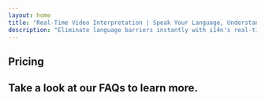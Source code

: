 ```yaml
---
layout: home
title: "Real-Time Video Interpretation | Speak Your Language, Understand All"
description: "Eliminate language barriers instantly with i14n's real-time video interpretation. Join meetings in your native language while everyone understands perfectly. Why learn a new language when technology can bridge the gap?"
---
```


<!-- text="Focus on growth — let iMind handle the languages." -->
<!-- text="Classrooms take years; iMind delivers real-time understanding today, in every language."> -->
<!-- text="Understand instantly — without learning foreign languages" -->

<HeroSection
title="Live **Interpretation** Video Meetings"
text="For companies where **language barriers** mean lost deals, delays, and costly mistakes.">

<!-- <AuthButton text="Request a Demo" buttonClass="brand"/> -->
<ContactFormModalNav buttonText="Speak to an expert"/>
<NavButton to="#pricing" buttonClass="alt" buttonLabel="Pricing" />
</HeroSection>

<span id="1"></span>
<FeatureBlock :card="{
  title: 'Speak Instantly in Over 100 Languages',
  details: 'iMind enables every participant to speak their native language — naturally, in [real time](/guide/how-it-works), and without subtitles or lag.',
    items: [
      '✧ Speak freely — be understood instantly.',
      '✧ AI-powered interpretation captures tone, intent, and industry-specific terminology.',
      '⚡︎ Two-way, continuous, **voice-to-voice interpretation** with zero manual setup.',
    ],
  link: './guide/what-is-imind',
  src: {
    light: '/1.png',
    dark: '/1.png',
  },
  inversion: false
}" />

<span id="2"></span>
<FeatureBlock :card="{
    title: 'Built for Serious Meetings — Not Just Talking',
    details: 'iMind is a professional-grade video meeting platform, not a lightweight add-on or plugin.',
    items: [
      '✧ 1080p resolution, smart noise suppression, and focused voice pickup.',
      '✧ Scheduling, moderation, demos, recording, and full calendar integration — all built in, ready to go. Meetings can run up to 24 hours.',
      '⚡︎ Live transcripts, participant chat, and an AI assistant that keeps meetings productive.'
    ],
    link: '/guide/how-it-works',
    src: {
      light: '/3l.png',
      dark: '/3d.png',
    },
    inversion: true
  }" />

<span id="3"></span>
<FeatureBlock :card="{
  title: 'The **Mind Within** Your Meetings',
  details: 'iMind turns every multilingual call into clear, searchable knowledge.',
  items: [
    '⚡︎ Instantly search any content across past and current meetings. Ask questions naturally, get precise answers without reviewing recordings.',
    '✧ Never miss action items from any meeting. Our AI extracts tasks, owners and deadlines automatically from conversations.',
    '✧ AI meeting summaries deliver key points instantly in any language, keeping everyone aligned without manual note-taking.',
  ],
  link: '/guide/how-it-works#🧩-deep-memory-deep-understanding',
  src: {
    light: '/2l.png',
    dark: '/2d.png',
  },
  inversion: false
}" />

<span id="4"></span>
<FeatureBlock
  :card="{
    title: 'Secure & Confidential by Design',
    details:
      'iMind is built for conversations where trust matters. While we rely on best-in-class third-party infrastructure, [confidentiality is always in your hands](/guide/privacy-architecture).',
    items: [
      '⚡︎ Region-based privacy — choose where your data is processed. We route all interpretation, storage, and analytics through infrastructure aligned with your compliance zone (e.g. EU, US, Asia).',
      '✧ Private by default — iMind itself **never** stores or uses your content for training, profiling, or third-party access.',
      '✧ Compliant by architecture — GDPR, CCPA, and UAE PDPL-ready, with full support for export and deletion rights.'
    ],
    link: '/guide/privacy-architecture',
    src: {
      light: '/4.png',
      dark: '/4.png',
    },
    inversion: true
  }"
/>

## Pricing

<PricingPlans :plans="[
  {
    title: '**Basic** &nbsp 1 user',
    price: '**Free**',
    details: '25 free meetings',
    items: [
      '100 participant video meetings + 30 GB pooled storage per user [💬](#2)',
      'Voice-to-voice interpretation [💬](#1)',
      'AI assistant [💬](#3)',
    ],
    linkText: 'Sign up for free',
    linkHref: '/guide/use-cases#negotiations',
  },
  {
    title: '**Pro** &nbsp 1-99 users',
    price: '**$13.33** /month/user, billed annually',
    details: 'or $15.99 billed monthly',
    items: [
      '150 participant video meetings + 2 TB pooled storage per user [💬](#2)',
      'Voice-to-voice interpretation [💬](#1)',
      'AI assistant [💬](#3)',
    ],
    linkText: 'Buy now',
    linkHref: '/guide/use-cases#operations',
  },
  {
    title: '**Business** &nbsp 1-250 users',
    price: '**$18.33** /month/user, billed annually',
    details: 'or $21.99 billed monthly',
    items: [
      '500 participant video meetings + 5 TB pooled storage per user [💬](#2)',
      'Voice-to-voice interpretation [💬](#1)',
      'AI assistant [💬](#3)',
      'Region-based privacy [💬](#4)',
    ],
    linkText: 'Buy now',
    linkHref: '/guide/use-cases#operations',
  }
]" />

## Take a look at our FAQs to learn more.

<AccordionGroup :items="[
  {
    q: 'Can external participants join a call?',
    a: '**Absolutely**. For the no-cost version of iMind, participants can either sign in with a Google Account or be approved by the meeting organizer to join.<br><br>For Google Workspace customers, once you’ve created a meeting, you can invite anyone to join even if they don’t have a Google Account. Just share the link or meeting ID with all meeting participants. [💬](#2)'
  },
  {
    q: 'How much does iMind cost?',
    a: 'Anyone with a Google Account can create a video meeting, invite up to 100 participants, and meet for up to 60 minutes per meeting at no cost. For mobile calls and 1:1s, there’s no time limit.<br><br>For longer, larger meetings or additional features such as international dial-in numbers, meeting recording, live streaming, and administrative controls, see plans and pricing for organizations or Google Workspace Individual.'
  },
  {
    q: 'How do I access premium features?',
    a: 'Premium features are available in our Google Workspace plans and in Google One Premium.'
  },
  {
    q: 'Is the meeting content secure?',
    a: 'Yes. All video and audio streams in Meet are encrypted. Users can join securely even when they\'re off site.'
  },
  {
    q: 'Is a third-party service required for dial-in access?',
    a: 'No. With Google Workspace’s Enterprise edition, you have the ability to include a phone number and PIN on each of your meetings with no other configuration required. Check the dial-in documentation for further details.'
  }
]" />

